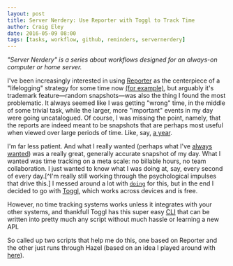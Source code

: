 ```yaml
---  
layout: post 
title: Server Nerdery: Use Reporter with Toggl to Track Time
author: Craig Eley 
date: 2016-05-09 08:00
tags: [tasks, workflow, github, reminders, servernerdery]
---
```

*"Server Nerdery" is a series about workflows designed for an always-on computer or home server.*

I've been increasingly interested in using [Reporter](http://www.reporter-app.com/) as the centerpiece of a "lifelogging" strategy for some time now [(for example)](http://verifyandrepair.com/02-26-2016/using-reporter-foursquare/), but arguably it's trademark feature—random snapshots—was also the thing I found the most problematic. It always seemed like I was getting "wrong" time, in the middle of some trivial task, while the larger, more "important" events in my day were going uncatalogued. Of course, I was missing the point, namely, that the reports are indeed meant to be snapshots that are perhaps most useful when viewed over large periods of time. Like, say, [a year](http://feltron.com/FAR12.html).

I'm far less patient. And what I really wanted (perhaps what I've [always wanted](!g "verify and repair sifttter")) was a really great, generally accurate snapshot of my day. What I wanted was time tracking on a meta scale: no billable hours, no team collaboration. I just wanted to know what I was doing at, say, every second of every day.[^I'm really still working through the psychological impulses that drive this.] I messed around a lot with [`doing`](!g "brett terpstra doing") for this, but in the end I decided to go with [Toggl](!g "toggl time tracking"), which works across devices and is free.

However, no time tracking systems works unless it integrates with your other systems, and thankfull Toggl has this super easy [CLI](https://github.com/drobertadams/toggl-cli) that can be written into pretty much any script without much hassle or learning a new API.

So called up two scripts that help me do this, one based on Reporter and the other just runs through Hazel (based on an idea I played around with [here](!g "verify and repair choose to start doing")).



